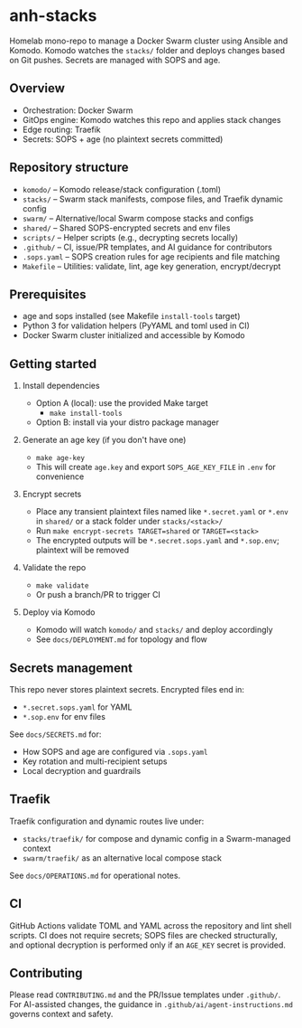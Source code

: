 # anh-stacks

Homelab mono-repo to manage a Docker Swarm cluster using Ansible and Komodo. Komodo watches the `stacks/` folder and deploys changes based on Git pushes. Secrets are managed with SOPS and age.

## Overview

- Orchestration: Docker Swarm
- GitOps engine: Komodo watches this repo and applies stack changes
- Edge routing: Traefik
- Secrets: SOPS + age (no plaintext secrets committed)

## Repository structure

- `komodo/` – Komodo release/stack configuration (.toml)
- `stacks/` – Swarm stack manifests, compose files, and Traefik dynamic config
- `swarm/` – Alternative/local Swarm compose stacks and configs
- `shared/` – Shared SOPS-encrypted secrets and env files
- `scripts/` – Helper scripts (e.g., decrypting secrets locally)
- `.github/` – CI, issue/PR templates, and AI guidance for contributors
- `.sops.yaml` – SOPS creation rules for age recipients and file matching
- `Makefile` – Utilities: validate, lint, age key generation, encrypt/decrypt

## Prerequisites

- age and sops installed (see Makefile `install-tools` target)
- Python 3 for validation helpers (PyYAML and toml used in CI)
- Docker Swarm cluster initialized and accessible by Komodo

## Getting started

1) Install dependencies
   - Option A (local): use the provided Make target
     - `make install-tools`
   - Option B: install via your distro package manager

2) Generate an age key (if you don't have one)
   - `make age-key`
   - This will create `age.key` and export `SOPS_AGE_KEY_FILE` in `.env` for convenience

3) Encrypt secrets
   - Place any transient plaintext files named like `*.secret.yaml` or `*.env` in `shared/` or a stack folder under `stacks/<stack>/`
   - Run `make encrypt-secrets TARGET=shared` or `TARGET=<stack>`
   - The encrypted outputs will be `*.secret.sops.yaml` and `*.sop.env`; plaintext will be removed

4) Validate the repo
   - `make validate`
   - Or push a branch/PR to trigger CI

5) Deploy via Komodo
   - Komodo will watch `komodo/` and `stacks/` and deploy accordingly
   - See `docs/DEPLOYMENT.md` for topology and flow

## Secrets management

This repo never stores plaintext secrets. Encrypted files end in:

- `*.secret.sops.yaml` for YAML
- `*.sop.env` for env files

See `docs/SECRETS.md` for:

- How SOPS and age are configured via `.sops.yaml`
- Key rotation and multi-recipient setups
- Local decryption and guardrails

## Traefik

Traefik configuration and dynamic routes live under:

- `stacks/traefik/` for compose and dynamic config in a Swarm-managed context
- `swarm/traefik/` as an alternative local compose stack

See `docs/OPERATIONS.md` for operational notes.

## CI

GitHub Actions validate TOML and YAML across the repository and lint shell scripts. CI does not require secrets; SOPS files are checked structurally, and optional decryption is performed only if an `AGE_KEY` secret is provided.

## Contributing

Please read `CONTRIBUTING.md` and the PR/Issue templates under `.github/`. For AI-assisted changes, the guidance in `.github/ai/agent-instructions.md` governs context and safety.
